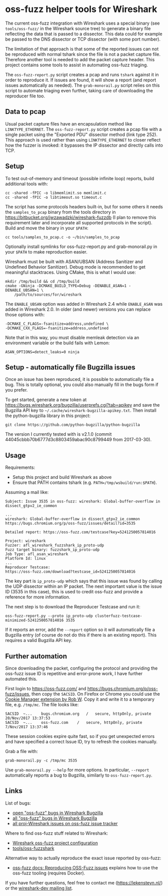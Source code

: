 # oss-fuzz helper tools for Wireshark
The current oss-fuzz integration with Wireshark uses a special binary
(see `tools/oss-fuzz/` in the Wireshark source tree) to generate a binary file
reflecting the data that is passed to a dissector. This data could for example
be passed to the DNS dissector or TCP dissector (with some port number).

The limitation of that approach is that some of the reported issues can not be
reproduced with normal tshark since the file is not a packet capture file.
Therefore another tool is needed to add the packet capture header. This
project contains some tools to assist in automating oss-fuzz triaging.

The `oss-fuzz-report.py` script creates a pcap and runs `tshark` against it in
order to reproduce it. If issues are found, it will show a report (and report
issues automatically as needed). The `grab-monorail.py` script relies on this
script to automate triaging even further, taking care of downloading the
reproducer file too.

## Data to pcap
Usual packet capture files have an encapsulation method like
`LINKTYPE_ETHERNET`. The `oss-fuzz-report.py` script creates a pcap file with a
single packet using the "Exported PDU" dissector method (link type 252). This
approach is used rather than using `LINKTYPE_ETHERNET` to closer reflect how the
fuzzer is invoked: it bypasses the IP dissector and directly calls into TCP.

## Setup
To test out-of-memory and timeout (possible infinite loop) reports, build
additional tools with:

    cc -shared -fPIC -o libmemlimit.so memlimit.c
    cc -shared -fPIC -o libtimeout.so timeout.c

The script has some protocols headers built-in, but for some others it needs the
`samples_to_pcap` binary from the tools directory in
https://bitbucket.org/jwzawadzki/wireshark-fuzzdb (I plan to remove this
requirement later and incorporate all supported protocols in the script). Build
and move the binary in your `$PATH`:

    cc tools/samples_to_pcap.c -o ~/bin/samples_to_pcap

Optionally install symlinks for oss-fuzz-report.py and grab-monorail.py in your
`$PATH` to make reproduction easier.

Wireshark must be built with ASAN/UBSAN (Address Sanitizer and Undefined
Behavior Sanitizer). Debug mode is recommended to get meaningful stacktraces.
Using CMake, this is what I would use:

    mkdir /tmp/build && cd /tmp/build
    cmake -GNinja -DCMAKE_BUILD_TYPE=Debug -DENABLE_ASAN=1 -DENABLE_UBSAN=1 \
        /path/to/sources/for/wireshark

The `ENABLE_UBSAN` option was added in Wireshark 2.4 while `ENABLE_ASAN` was
added in Wireshark 2.0. In older (and newer) versions you can replace those
options with:

    -DCMAKE_C_FLAGS=-fsanitize=address,undefined \
    -DCMAKE_CXX_FLAGS=-fsanitize=address,undefined

Note that in this way, you must disable memleak detection via an environment
variable or the build fails with Lemon:

    ASAN_OPTIONS=detect_leaks=0 ninja

## Setup - automatically file Bugzilla issues
Once an issue has been reproduced, it is possible to automatically file a bug.
This is totally optional, you could also manually fill in the bugs form if you
prefer.

To get started, generate a new token at
https://bugs.wireshark.org/bugzilla/userprefs.cgi?tab=apikey and save the
Bugzilla API key to `~/.cache/wireshark-bugzilla-apikey.txt`. Then install the
python-bugzilla library in this project:

    git clone https://github.com/python-bugzilla/python-bugzilla

The version I currently tested with is v2.1.0 (commit
44045cbbb70b6777d3c8803459abac90c8799449 from 2017-03-30).

## Usage
Requirements:

 - Setup this project and build Wireshark as above
 - Ensure that PATH contains tshark (e.g. `PATH=/tmp/wsbuild/run:$PATH`).

Assuming a mail like:

    Subject: Issue 3535 in oss-fuzz: wireshark: Global-buffer-overflow in dissect_gtpv2_ie_common

    ...
    wireshark: Global-buffer-overflow in dissect_gtpv2_ie_common
    https://bugs.chromium.org/p/oss-fuzz/issues/detail?id=3535

    Detailed report: https://oss-fuzz.com/testcase?key=5241250057814016

    Project: wireshark
    Fuzzer: afl_wireshark_fuzzshark_ip_proto-udp
    Fuzz target binary: fuzzshark_ip_proto-udp
    Job Type: afl_asan_wireshark
    Platform Id: linux
    ...
    Reproducer Testcase:
    https://oss-fuzz.com/download?testcase_id=5241250057814016

The key part is `ip_proto-udp` which says that this issue was found by calling
the UDP dissector within an IP packet. The next important value is the issue ID
(3535 in this case), this is used to credit oss-fuzz and provide a reference for
more information.

The next step is to download the Reproducer Testcase and run it:

    oss-fuzz-report.py --proto ip_proto-udp clusterfuzz-testcase-minimized-5241250057814016 3535

If it reports an error, add the `--report` option so it will automatically file
a Bugzilla entry (of course do not do this if there is an existing report). This
requires a valid Bugzilla API key.

## Further automation
Since downloading the packet, configuring the protocol and providing the
oss-fuzz issue ID is repetitive and error-prone work, I have further automated
this.

First login to https://oss-fuzz.com/ and
https://bugs.chromium.org/p/oss-fuzz/issues, then copy the `SACSID`. On Firefox
or Chrome you could use the [Cookie Manager extension by Rob W][cookieext].
Copy it and write it to a temporary file, e.g. `/tmp/mc`. The file looks like:

    SACSID	~...	bugs.chromium.org	/	secure, httpOnly, private	20/Nov/2017 13:37:53
    SACSID	~...	oss-fuzz.com	/	secure, httpOnly, private	7/Nov/2017 13:37:46

These session cookies expire quite fast, so if you get unexpected errors and
have specified a correct Issue ID, try to refresh the cookies manually.

Grab a file with:

    grab-monorail.py -c /tmp/mc 3535

Use `grab-monorail.py --help` for more options. In particular, `--report`
automatically reports a bug to Bugzilla, similarly to `oss-fuzz-report.py`.

## Links
List of bugs:

 - [open "oss-fuzz" bugs in Wireshark Bugzilla][openbugs]
 - [all "oss-fuzz" bugs in Wireshark Bugzilla][allbugs]
 - [all proj-Wireshark issues on oss-fuzz issue tracker][crbugs]

Where to find oss-fuzz stuff related to Wireshark:

 - [Wireshark oss-fuzz project configuration][oss-fuzz-gh]
 - [tools/oss-fuzzshark][ws-fuzzshark]

Alternative way to actually reproduce the exact issue reported by oss-fuzz:

 - [oss-fuzz docs: Reproducing OSS-Fuzz issues][reproducing] explains how to
   use the oss-fuzz tooling (requires Docker).

If you have further questions, feel free to contact me (https://lekensteyn.nl/)
or the [wireshark-dev mailing list][dev-list].


 [cookieext]: https://github.com/Rob--W/cookie-manager
 [openbugs]: https://bugs.wireshark.org/bugzilla/buglist.cgi?f1=short_desc&o1=casesubstring&v1=%5Boss-fuzz%5D&bug_status=__open__
 [crbugs]: https://bugs.chromium.org/p/oss-fuzz/issues/list?can=1&q=proj:Wireshark&colspec=ID+Modified+Type+Status+Summary
 [allbugs]: https://bugs.wireshark.org/bugzilla/buglist.cgi?f1=short_desc&o1=casesubstring&v1=%5Boss-fuzz%5D
 [oss-fuzz-gh]: https://github.com/google/oss-fuzz/tree/master/projects/wireshark
 [ws-fuzzshark]: https://github.com/wireshark/wireshark/tree/master/tools/oss-fuzzshark
 [reproducing]: https://github.com/google/oss-fuzz/blob/master/docs/reproducing.md
 [dev-list]: https://www.wireshark.org/mailman/listinfo/wireshark-dev
